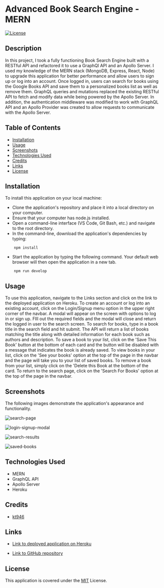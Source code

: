 # Advanced Book Search Engine - MERN
[![License](https://img.shields.io/badge/License-MIT-blue)](https://opensource.org/licenses/MIT)

## Description

In this project, I took a fully functioning Book Search Engine built with a RESTful API and refactored it to use a GraphQl API and an Apollo Server. I used my knowledge of the MERN stack (MongoDB, Express, React, Node) to upgrade this application for better performance and allow users to sign up or log into an account. Once logged in, users can search for books using the Google Books API and save them to a personalized books list as well as remove them. GraphQL queries and mutations replaced the existing RESTful API to fetch and modify data while being powered by the Apollo Server. In addition, the authentication middleware was modified to work with GraphQL API and an Apollo Provider was created to allow requests to communicate with the Apollo Server.

## Table of Contents

* [Installation](#installation)
* [Usage](#usage)
* [Screenshots](#screenshots)
* [Technologies Used](#technologies-used)
* [Credits](#credits)
* [Links](#links)
* [License](#license)

## Installation

To install this application on your local machine:

- Clone the application's repository and place it into a local directory on your computer.
- Ensure that your computer has node.js installed.
- Open a command-line interface (VS Code, Git Bash, etc.) and navigate to the root directory.
- In the command-line, download the application's dependencies by typing: 
```
    npm install
```
- Start the application by typing the following command. Your default web browser will then open the application in a new tab. 
```
    npm run develop
```

## Usage

To use this application, navigate to the Links section and click on the link to the deployed application on Heroku. To create an account or log into an existing account, click on the Login/Signup menu option in the upper right corner of the navbar. A modal will appear on the screen with options to log in or sign up. FIll out the required fields and the modal will close and return the logged in user to the search screen. To search for books, type in a book title in the search field and hit submit. The API will return a list of books matching the title along with detailed information for each book such as authors and description. To save a book to your list, click on the 'Save This Book' button at the bottom of each card and the button will be disabled with a message that indicates the book is already saved. To view books in your list, click on the 'See your books' option at the top of the page in the navbar and the page will take you to your list of saved books. To remove a book from your list, simply click on the 'Delete this Book at the bottom of the card. To return to the search page, click on the 'Search For Books' option at the top of the page in the navbar.

## Screenshots

The following images demonstrate the application's appearance and functionality.

![search-page](https://user-images.githubusercontent.com/103476893/192128412-a858a6be-4253-4753-863b-c442fcfaf342.png)

![login-signup-modal](https://user-images.githubusercontent.com/103476893/192128417-17e1627f-1097-4d90-822e-a9ebb8650247.png)

![search-results](https://user-images.githubusercontent.com/103476893/192128420-fa633195-88f0-41ba-87f1-9792091cf54a.png)

![saved-books](https://user-images.githubusercontent.com/103476893/192128422-364c9461-913a-4b1f-a227-e4b6805872cf.png)

## Technologies Used

- MERN
- GraphQL API
- Apollo Server
- Heroku

## Credits

- [kt946](https://github.com/kt946)

## Links

- [Link to deployed application on Heroku](https://book-search-engine-64871.herokuapp.com/)

- [Link to GitHub repository](https://github.com/kt946/advanced-book-search-engine-MERN)

## License

This application is covered under the [MIT](https://opensource.org/licenses/MIT) License.
